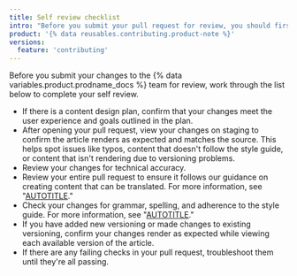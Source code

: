 ```yaml
---
title: Self review checklist
intro: "Before you submit your pull request for review, you should first review it yourself."
product: '{% data reusables.contributing.product-note %}'
versions:
  feature: 'contributing'
---
```


Before you submit your changes to the {% data variables.product.prodname_docs %} team for review, work through the list below to complete your self review.

- If there is a content design plan, confirm that your changes meet the user experience and goals outlined in the plan.
- After opening your pull request, view your changes on staging to confirm the article renders as expected and matches the source. This helps spot issues like typos, content that doesn't follow the style guide, or content that isn't rendering due to versioning problems. 
- Review your changes for technical accuracy.
- Review your entire pull request to ensure it follows our guidance on creating content that can be translated. For more information, see "[AUTOTITLE](/contributing/writing-for-github-docs/writing-content-to-be-translated)."
- Check your changes for grammar, spelling, and adherence to the style guide. For more information, see "[AUTOTITLE](/contributing/writing-for-github-docs/style-guide)."
- If you have added new versioning or made changes to existing versioning, confirm your changes render as expected while viewing each available version of the article. 
- If there are any failing checks in your pull request, troubleshoot them until they're all passing.